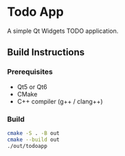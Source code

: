 # Todo App

A simple Qt Widgets TODO application.

## Build Instructions

### Prerequisites

- Qt5 or Qt6
- CMake
- C++ compiler (g++ / clang++)

### Build

```bash
cmake -S . -B out
cmake --build out
./out/todoapp

